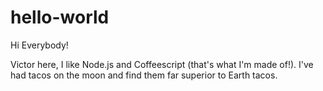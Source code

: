 # hello-world

Hi Everybody!

Victor here, I like Node.js and Coffeescript (that's what I'm made of!).
I've had tacos on the moon and find them far superior to Earth tacos.
